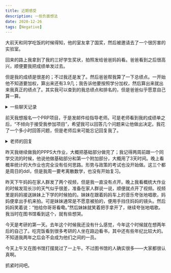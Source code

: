 ```yaml
---
title: 近期感受
description: 一些负面想法
date: 2020-12-26
tags: [Negative]
---
```


大前天和同学吃饭的时候得知，他的室友拿了国奖，然后被邀请去了一个很厉害的实验室。

回来的路上我拿到了我的三好学生奖状，拍照发给爸爸妈妈看。爸爸看到之后很高兴，顺便要我把成绩单发过去。

但是我的成绩是很差的；不过我还是发了。然后爸爸帮我算了一下总绩点。一开始他不知道要加权，算出来还有3.9几；我告诉他要按照学分加权，然后算出来就出来我真正的绩点了。其实我可以查到的我总绩点和排名的，但是爸爸似乎愿意自己算一算。

<details>
<summary>一些聊天记录</summary>


![20201226-1](img/20201226-1.jpg)

</details>

前天我想报名一个PRP项目，于是发邮件给指导老师。可是老师看到我的成绩单之后，“不倾向于接受我参加项目”，希望我可以回答几个问题来让他做出决定。我花了一个多小时回答问题，但是老师后来可能忘记回复我了。

<details>
<summary>老师的回复</summary>

![20201226-2](img/20201226-2.jpg)

</details>

昨天我继续做我的PPPS大作业，大概把基础部分做完了；我记得两周前跟一个同学交流的时候，他说他做基础部分和第一个附加部分，大概用了3天时间。晚上看概率统计的大作业也完全没有任何思路。形势与政策的考试也没开始做。这三个都是周日的ddl，但是我周一要考离散数学，也没有开始复习。

昨天下午妈妈在家人群发了两个视频，但是我一直没有点开。晚上我看概统大作业的时候发现长沙的天气似乎很差，准备在家人群说一说，顺便就点开了视频。视频里是妈妈接送妹妹上下学的时候拍的。妹妹在跟着妈妈车上的音乐夸张地唱歌，妈妈便拿出手机来拍。可是妹妹通常是不愿意被拍的，便用手挡住妈妈的镜头。然后妈妈笑着说：“拍给你哥哥看嘞。”然后妹妹就笑着把手拿开了，继续夸张地唱歌。我当时在图书馆看到这个，就有些想哭。

今天是考研的第一天。去年这个时候我还没有什么感觉，今年这个时候就在想两年后的自己了。吃完饭看到很多考研的人坐在路边看书，其中还有些年纪比较大的。不知道我两年之后会不会成为他们之间的一员。

今天上午又在图书馆打摆晃过了一上午。不过图书馆的人确实很多——大家都很认真啊。

抓紧时间吧。

